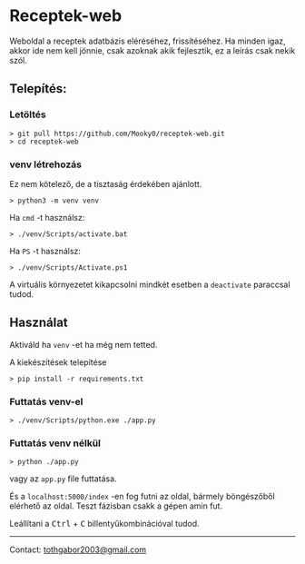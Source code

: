 # Receptek-web

Weboldal a receptek adatbázis eléréséhez, frissítéséhez.
Ha minden igaz, akkor ide nem kell jönnie, csak azoknak akik fejlesztik, ez a leírás csak nekik szól.


## Telepítés:

### Letöltés
```shell
> git pull https://github.com/Mooky0/receptek-web.git
> cd receptek-web
```

### venv létrehozás

Ez nem kötelező, de a tisztaság érdekében ajánlott.

```shell
> python3 -m venv venv
```

Ha `cmd` -t használsz:
```shell
> ./venv/Scripts/activate.bat
```

Ha `PS` -t használsz:
```shell
> ./venv/Scripts/Activate.ps1
```

A virtuális környezetet kikapcsolni mindkét esetben a `deactivate` paraccsal tudod.

## Használat

Aktiváld ha `venv` -et ha még nem tetted.

A kiekészítések telepítése
```shell
> pip install -r requirements.txt
```

### Futtatás venv-el
```shell
> ./venv/Scripts/python.exe ./app.py
```

### Futtatás venv nélkül
```shell
> python ./app.py
```
vagy az `app.py` file futtatása.

És a `localhost:5000/index` -en fog futni az oldal, bármely böngészőből elérhető az oldal.
Teszt fázisban csakk a gépen amin fut.

Leállítani a <kbd>Ctrl</kbd> + <kbd>C</kbd> billentyűkombinációval tudod.

------

Contact: tothgabor2003@gmail.com
